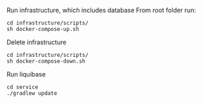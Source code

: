 Run infrastructure, which includes database
From root folder run:
```shell
cd infrastructure/scripts/
sh docker-compose-up.sh
```

Delete infrastructure
```shell
cd infrastructure/scripts/
sh docker-compose-down.sh
```
Run liquibase
```shell
cd service
./gradlew update
```